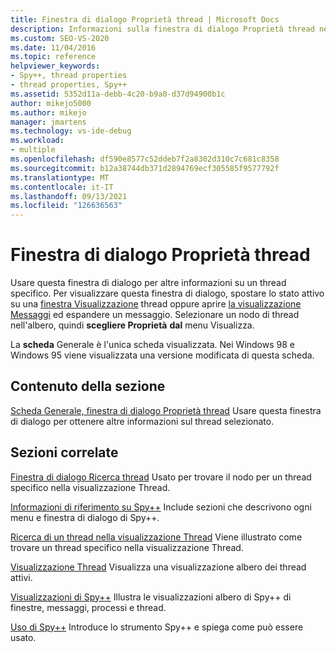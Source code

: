 ```yaml
---
title: Finestra di dialogo Proprietà thread | Microsoft Docs
description: Informazioni sulla finestra di dialogo Proprietà thread nello strumento di debug di Spy++. Usare questa finestra di dialogo per ottenere altre informazioni su un thread specifico.
ms.custom: SEO-VS-2020
ms.date: 11/04/2016
ms.topic: reference
helpviewer_keywords:
- Spy++, thread properties
- thread properties, Spy++
ms.assetid: 5352d11a-debb-4c20-b9a0-d37d94900b1c
author: mikejo5000
ms.author: mikejo
manager: jmartens
ms.technology: vs-ide-debug
ms.workload:
- multiple
ms.openlocfilehash: df590e8577c52ddeb7f2a8302d310c7c681c8358
ms.sourcegitcommit: b12a38744db371d2894769ecf305585f9577792f
ms.translationtype: MT
ms.contentlocale: it-IT
ms.lasthandoff: 09/13/2021
ms.locfileid: "126636563"
---
```

# <a name="thread-properties-dialog-box"></a>Finestra di dialogo Proprietà thread
Usare questa finestra di dialogo per altre informazioni su un thread specifico. Per visualizzare questa finestra di dialogo, spostare lo stato attivo su una [finestra Visualizzazione](../debugger/threads-view.md) thread oppure aprire [la visualizzazione Messaggi](../debugger/messages-view.md) ed espandere un messaggio. Selezionare un nodo di thread nell'albero, quindi **scegliere Proprietà** **dal** menu Visualizza.

 La **scheda** Generale è l'unica scheda visualizzata. Nei Windows 98 e Windows 95 viene visualizzata una versione modificata di questa scheda.

## <a name="in-this-section"></a>Contenuto della sezione
 [Scheda Generale, finestra di dialogo Proprietà thread](../debugger/general-tab-thread-properties-dialog-box.md) Usare questa finestra di dialogo per ottenere altre informazioni sul thread selezionato.

## <a name="related-sections"></a>Sezioni correlate
 [Finestra di dialogo Ricerca thread](../debugger/thread-search-dialog-box.md) Usato per trovare il nodo per un thread specifico nella visualizzazione Thread.

 [Informazioni di riferimento su Spy++](../debugger/spy-increment-reference.md) Include sezioni che descrivono ogni menu e finestra di dialogo di Spy++.

 [Ricerca di un thread nella visualizzazione Thread](../debugger/how-to-search-for-a-thread-in-threads-view.md) Viene illustrato come trovare un thread specifico nella visualizzazione Thread.

 [Visualizzazione Thread](../debugger/threads-view.md) Visualizza una visualizzazione albero dei thread attivi.

 [Visualizzazioni di Spy++](../debugger/spy-increment-views.md) Illustra le visualizzazioni albero di Spy++ di finestre, messaggi, processi e thread.

 [Uso di Spy++](../debugger/using-spy-increment.md) Introduce lo strumento Spy++ e spiega come può essere usato.